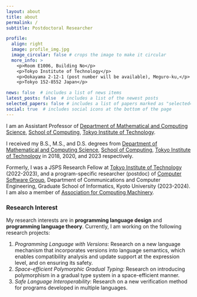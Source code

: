 ```yaml
---
layout: about
title: about
permalink: /
subtitle: Postdoctoral Researcher 

profile:
  align: right
  image: profile_img.jpg
  image_circular: false # crops the image to make it circular
  more_info: >
    <p>Room E1006, Building No</p>
    <p>Tokyo Institute of Technology</p>
    <p>Ookayama 2-12-1 (post number will be available), Meguro-ku,</p>
    <p>Tokyo 152-8552 Japan</p>

news: false  # includes a list of news items
latest_posts: false  # includes a list of the newest posts
selected_papers: false # includes a list of papers marked as "selected={true}"
social: true  # includes social icons at the bottom of the page
---
```

I am an Assistant Professor of [Department of Mathematical and Computing Science](https://educ.titech.ac.jp/is/eng/), [School of Computing](https://www.titech.ac.jp/english/about/organization/schools/organization04), [Tokyo Institute of Technology](https://www.titech.ac.jp/english).

I received my B.S., M.S., and D.S. degrees from [Department of Mathematical and Computing Science](https://educ.titech.ac.jp/is/eng/), [School of Computing](https://www.titech.ac.jp/english/about/organization/schools/organization04), [Tokyo Institute of Technology](https://www.titech.ac.jp/english) in 2018, 2020, and 2023 respectively.

Formerly, I was a JSPS Research Fellow at [Tokyo Institute of Technology](https://www.titech.ac.jp/english) (2022-2023), and a program-specific researcher (postdoc) of [Computer Software Group](https://www.fos.kuis.kyoto-u.ac.jp/index.html.en), Department of Communications and Computer Engineering, Graduate School of Informatics, Kyoto University (2023-2024).
I am also a member of [Association for Computing Machinery](https://www.acm.org/).

### Research Interest
<!-- My research interest is <b>programming languages</b> and <b>type systems</b>.
I'm currently working on the following research projects.
- Developing a new language mechanism for compatibility & dependency analysis at an expression-level.
- Gradual type systems that are introduced polymorphism in a space-efficient manner.

<u>Keyword:</u> effect/coeffect systems, metaprogramming, gradual type systems -->

My research interests are in <b>programming language design</b> and <b>programming language theory</b>.
Currently, I am working on the following research projects:
1. <i>Programming Language with Versions</i>: Research on a new language mechanism that incorporates versions into language semantics, which enables compatibility analysis and update support at the expression level, and on ensuring its safety.
2. <i>Space-efficient Polymorphic Gradual Typing</i>: Research on introducing polymorphism in a gradual type system in a space-efficient manner.
3. <i>Safe Language Interoperability</i>: Research on a new verification method for programs developed in multiple languages.

<!-- 
Write your biography here. Tell the world about yourself. Link to your favorite [subreddit](http://reddit.com). You can put a picture in, too. The code is already in, just name your picture `prof_pic.jpg` and put it in the `img/` folder.

Put your address / P.O. box / other info right below your picture. You can also disable any of these elements by editing `profile` property of the YAML header of your `_pages/about.md`. Edit `_bibliography/papers.bib` and Jekyll will render your [publications page](/al-folio/publications/) automatically.

Link to your social media connections, too. This theme is set up to use [Font Awesome icons](https://fontawesome.com/) and [Academicons](https://jpswalsh.github.io/academicons/), like the ones below. Add your Facebook, Twitter, LinkedIn, Google Scholar, or just disable all of them.
-->